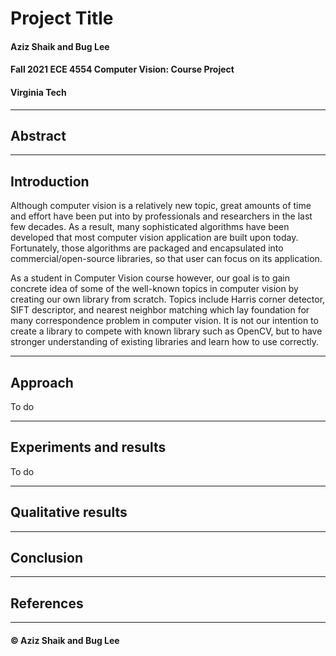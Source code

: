 <link rel="stylesheet" href="styles.css">

# Project Title
#### Aziz Shaik and Bug Lee
#### Fall 2021 ECE 4554 Computer Vision: Course Project
#### Virginia Tech
---
## Abstract



---
## Introduction

Although computer vision is a relatively new topic, great amounts of time and effort have been put into by professionals and researchers in the last few decades. As a result, many sophisticated algorithms have been developed that most computer vision application are built upon today. Fortunately, those algorithms are packaged and encapsulated into commercial/open-source libraries, so that user can focus on its application. 
>
As a student in Computer Vision course however, our goal is to gain concrete idea of some of the well-known topics in computer vision by creating our own library from scratch. Topics include Harris corner detector, SIFT descriptor, and nearest neighbor matching which lay foundation for many correspondence problem in computer vision. It is not our intention to create a library to compete with known library such as OpenCV, but to have stronger understanding of existing libraries and learn how to use correctly. 

---
## Approach

To do

---
## Experiments and results

To do

---
## Qualitative results



---
## Conclusion



---
## References



---
#### © Aziz Shaik and Bug Lee

